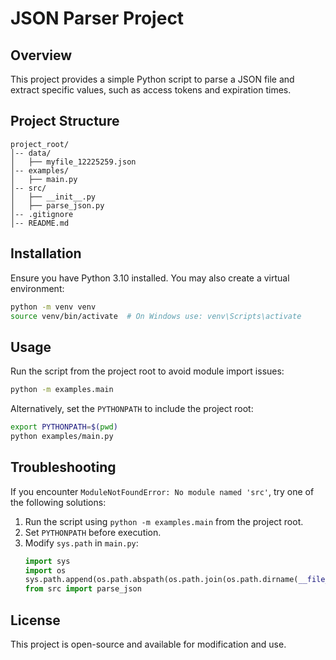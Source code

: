# JSON Parser Project

## Overview
This project provides a simple Python script to parse a JSON file and extract specific values, such as access tokens and expiration times.

## Project Structure
```
project_root/
│-- data/
│   ├── myfile_12225259.json
│-- examples/
│   ├── main.py
│-- src/
│   ├── __init__.py
│   ├── parse_json.py
│-- .gitignore
│-- README.md
```

## Installation
Ensure you have Python 3.10 installed. You may also create a virtual environment:
```sh
python -m venv venv
source venv/bin/activate  # On Windows use: venv\Scripts\activate
```

## Usage
Run the script from the project root to avoid module import issues:
```sh
python -m examples.main
```

Alternatively, set the `PYTHONPATH` to include the project root:
```sh
export PYTHONPATH=$(pwd)
python examples/main.py
```

## Troubleshooting
If you encounter `ModuleNotFoundError: No module named 'src'`, try one of the following solutions:
1. Run the script using `python -m examples.main` from the project root.
2. Set `PYTHONPATH` before execution.
3. Modify `sys.path` in `main.py`:
    ```python
    import sys
    import os
    sys.path.append(os.path.abspath(os.path.join(os.path.dirname(__file__), "..")))
    from src import parse_json
    ```

## License
This project is open-source and available for modification and use.

